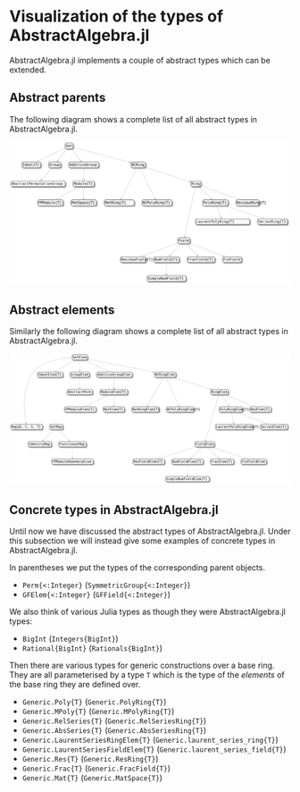 # Visualization of the types of AbstractAlgebra.jl

AbstractAlgebra.jl implements a couple of abstract types which can be extended.

## Abstract parents

The following diagram shows a complete list of all abstract types in
AbstractAlgebra.jl.

![Diagram of parent types](./assets/parents_diagram.svg)

## Abstract elements

Similarly the following diagram shows a complete list of all abstract types in
AbstractAlgebra.jl.

![Diagram of element types](./assets/elements_diagram.svg)

## Concrete types in AbstractAlgebra.jl

Until now we have discussed the abstract types of AbstractAlgebra.jl. Under this
subsection we will instead give some examples of concrete types in
AbstractAlgebra.jl.

In parentheses we put the types of the corresponding parent objects.

  - `Perm{<:Integer}` (`SymmetricGroup{<:Integer}`)
  - `GFElem{<:Integer}` (`GFField{<:Integer}`)

We also think of various Julia types as though they were AbstractAlgebra.jl types:

  - `BigInt` (`Integers{BigInt}`)
  - `Rational{BigInt}` (`Rationals{BigInt}`)

Then there are various types for generic constructions over a base ring. They are all
parameterised by a type `T` which is the type of the *elements* of the base ring they
are defined over.

  - `Generic.Poly{T}` (`Generic.PolyRing{T}`)
  - `Generic.MPoly{T}` (`Generic.MPolyRing{T}`)
  - `Generic.RelSeries{T}` (`Generic.RelSeriesRing{T}`)
  - `Generic.AbsSeries{T}` (`Generic.AbsSeriesRing{T}`)
  - `Generic.LaurentSeriesRingElem{T}` (`Generic.laurent_series_ring{T}`)
  - `Generic.LaurentSeriesFieldElem{T}` (`Generic.laurent_series_field{T}`)
  - `Generic.Res{T}` (`Generic.ResRing{T}`)
  - `Generic.Frac{T}` (`Generic.FracField{T}`)
  - `Generic.Mat{T}` (`Generic.MatSpace{T}`)
